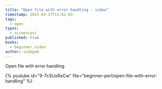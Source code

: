 ```yaml
---
title: "Open file with error handling - video"
timestamp: 2015-03-17T11:02:03
tags:
  - open
types:
  - screencast
published: true
books:
  - beginner_video
author: szabgab
---
```



Open file with error handling


{% youtube id="9-7cSUxRxCw" file="beginner-perl/open-file-with-error-handling" %}
